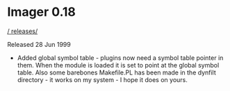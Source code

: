 # Imager 0.18

[ / ](..) [releases/](./)

Released 28 Jun 1999

- Added global symbol table - plugins now need a symbol  table pointer in them. When the module is loaded it is  set to point at the global symbol table. Also some barebones  Makefile.PL has been made in the dynfilt directory - it works  on my system - I hope it does on yours.